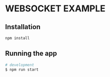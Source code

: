 # WEBSOCKET EXAMPLE

## Installation

```bash
npm install
```

## Running the app

```bash
# development
$ npm run start
```
